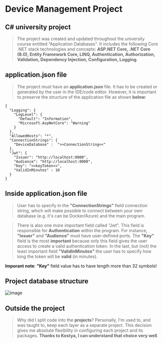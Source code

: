 # Device Management Project
## C# university project

> The project was created and updated throughout the university course entitled “Application Databases". It includes the following Core .NET stack technologies and concepts: **ASP.NET Core, .NET Core (8.0), Entity Framework Core, LINQ, Authentication, Authorization, Validation, Dependency Injection, Configuration, Logging**.

## application.json file
> The project must have an **application.json** file. It has to be created or generated by the user in the IDE/code editor. However, it is important to preserve the structure of the application file as shown **below**:

```
{
  "Logging": {
    "LogLevel": {
      "Default": "Information",
      "Microsoft.AspNetCore": "Warning"
    }
  },
  "AllowedHosts": "*",
  "ConnectionStrings": {
    "DeviceDatabase" :  ">>ConnectionString<<"
  },
  "Jwt": {
    "Issuer": "http://localhost:0000",
    "Audience": "http://localhost:0000",
    "Key": ">>keyToken<<",
    "ValidInMinutes" : 10
  }
}
```

## Inside application.json file
> User has to specify in the **"ConnectionStrings"** field connection string, which will make possible to connect between your own database (e.g. it's can be Docker/Azure) and the main program.

> There is also one more important field called "Jwt". This field is responsible for **Authentication** within the program. For instance, **"Issuer"** and **"Audience"** must have user-defined ports. The **"Key"** field is the most **important** because only this field gives the user access to create a valid authentication token. In the last, but (not) the least important field **"ValidInMinutes"** the user has to specify how long the token will be **valid** (in minutes).

 **__Imporant note__**: **"Key"** field value has to have length more than 32 symbols!

## Project database structure
![image](https://github.com/user-attachments/assets/f495b677-9437-4dea-b8c1-8baefba91813)

## Outside the project
> Why did I split code into the **projects**? Personally, I'm used to, and was taught to, keep each layer as a separate project. This decision gives me absolute flexibility in configuring each project and its packages. **Thanks to Kostya, I can understand that choice very well**.
